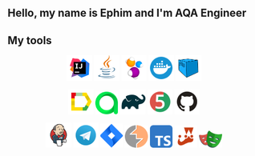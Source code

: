 ## Hello, my name is Ephim and I'm AQA Engineer  

## My tools  

<p align="center">
  <img width="10%" title="IntelliJ IDEA" src="logos/Intelij_IDEA.svg">
  <img width="10%" title="Java" src="logos/Java.svg">
  <img width="10%" title="Selenide" src="logos/Selenide.svg">
  <img width="10%" title="Docker" src="logos/Docker.svg">
  <img width="10%" title="Selenoid" src="logos/Selenoid.svg">
</p>

<p align="center">
  <img width="10%" title="Allure Report" src="logos/Allure_Report.svg">
  <img width="9%" title="Allure TestOps" src="logos/AllureTestOps.svg">
  <img width="10%" title="Gradle" src="logos/Gradle.svg">
  <img width="10%" title="JUnit5" src="logos/JUnit5.svg">
  <img width="10%" title="GitHub" src="logos/GitHub.svg">
</p>

<p align="center">
  <img width="10%" title="Jenkins" src="logos/Jenkins.svg">
  <img width="10%" title="Telegram" src="logos/Telegram.svg">
  <img width="9%" title="Jira" src="logos/Jira.svg">
  <img width="9%" title="burpsuite" src="logos/burpsuite-security-software-svgrepo-com.svg">
  <img width="9%" title="ts" src="logos/typescript-svgrepo-com.svg">
   <img width="9%" title="jest" src="logos/jest-svgrepo-com.svg">
  <img width="9%" title="jest" src="logos/Playwright.svg">
</p>
